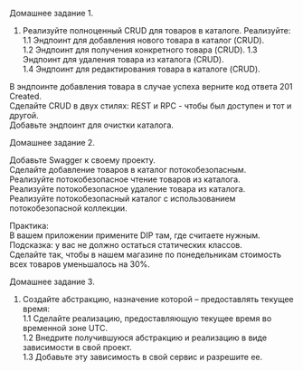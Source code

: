 Домашнее задание 1.

1. Реализуйте полноценный CRUD для товаров в каталоге. Реализуйте:  
1.1 Эндпоинт для добавления нового товара в каталог (CRUD).  
1.2 Эндпоинт для получения конкретного товара (CRUD).
1.3 Эндпоинт для удаления товара из каталога (CRUD).  
1.4 Эндпоинт для редактирования товара в каталоге (CRUD).
   
В эндпоинте добавления товара в случае успеха верните код ответа 201 Created.  
Сделайте CRUD в двух стилях: REST и RPC - чтобы был доступен и тот и другой.  
Добавьте эндпоинт для очистки каталога.

Домашнее задание 2.

Добавьте Swagger к своему проекту.  
Сделайте добавление товаров в каталог потокобезопасным.  
Реализуйте потокобезопасное чтение товаров из каталога.  
Реализуйте потокобезопасное удаление товара из каталога.  
Реализуйте потокобезопасный каталог с использованием потокобезопасной коллекции.  

Практика:  
В вашем приложении примените DIP там, где считаете нужным. Подсказка: у вас не должно остаться статических классов.  
Сделайте так, чтобы в нашем магазине по понедельникам стоимость всех товаров уменьшалось на 30%.   

Домашнее задание 3.  
1. Создайте абстракцию, назначение которой – предоставлять текущее время:  
1.1 Сделайте реализацию, предоставляющую текущее время во временной зоне UTC.  
1.2 Внедрите получившуюся абстракцию и реализацию в виде зависимости в свой проект.  
1.3 Добавьте эту зависимость в свой сервис и разрешите ее.  
